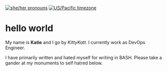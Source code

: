 [![she/her pronouns](https://img.shields.io/badge/pronouns-she%2Fher-pink)](https://pronoun.is/xie?or=she)
[![US/Pacific timezone](https://img.shields.io/badge/timezone-US%2FCentral-informational)](https://www.timeanddate.com/worldclock/usa/st-louis)

# hello world

My name is **Katie** and I go by *KittyKatt*. I currently work as DevOps Engineer.

I have primarily written and hated myself for writing in BASH. Please take a gander at my monuments to self hatred below.
